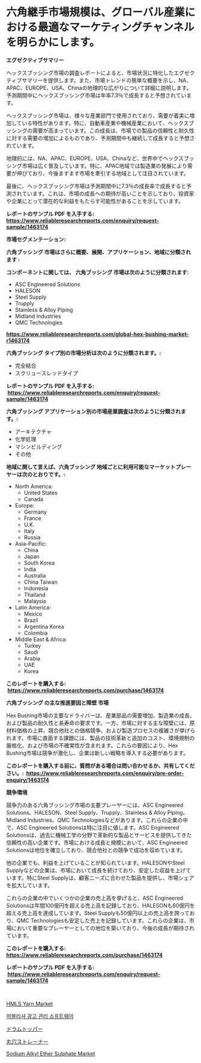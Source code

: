<p><h1>六角継手市場規模は、グローバル産業における最適なマーケティングチャンネルを明らかにします。</h1></p><p><strong>エグゼクティブサマリー</strong></p>
<p><p>ヘックスブッシング市場の調査レポートによると、市場状況に特化したエグゼクティブサマリーを提供します。また、市場トレンドの簡単な概要を示し、NA、APAC、EUROPE、USA、Chinaの地理的な広がりについて詳細に説明します。予測期間中にヘックスブッシング市場は年率7.3％で成長すると予想されています。</p><p>ヘックスブッシング市場は、様々な産業部門で使用されており、需要が着実に増加している特性があります。特に、自動車産業や機械産業において、ヘックスブッシングの需要が高まっています。この成長は、市場での製品の信頼性と耐久性に対する需要の増加によるものであり、予測期間中も継続して成長すると予想されています。</p><p>地理的には、NA、APAC、EUROPE、USA、Chinaなど、世界中でヘックスブッシング市場は広く普及しています。特に、APAC地域では製造業の発展により需要が伸びており、今後ますます市場を牽引する地域として注目されています。</p><p>最後に、ヘックスブッシング市場は予測期間中に7.3％の成長率で成長すると予測されています。これは、市場の成長への期待が高いことを示しており、投資家や企業にとって潜在的な利益をもたらす可能性があることを示しています。</p></p>
<p><strong>レポートのサンプル PDF を入手する: <a href="https://www.reliableresearchreports.com/enquiry/request-sample/1463174">https://www.reliableresearchreports.com/enquiry/request-sample/1463174</a></strong></p>
<p><strong>市場セグメンテーション:</strong></p>
<p><strong> 六角ブッシング 市場はさらに概要、展開、アプリケーション、地域に分類されます :</strong></p>
<p><strong>コンポーネントに関しては、 六角ブッシング 市場は次のように分類されます: &nbsp;</strong></p>
<p><ul><li>ASC Engineered Solutions﻿</li><li>HALESON</li><li>Steel Supply</li><li>Trupply</li><li>Stainless & Alloy Piping</li><li>Midland Industries</li><li>QMC Technologies</li></ul></p>
<p><strong><a href="https://www.reliableresearchreports.com/global-hex-bushing-market-r1463174">https://www.reliableresearchreports.com/global-hex-bushing-market-r1463174</a></strong></p>
<p><strong> 六角ブッシング タイプ別の市場分析は次のように分類されます。:</strong></p>
<p><ul><li>完全結合</li><li>スクリュースレッドタイプ</li></ul></p>
<p><strong>レポートのサンプル PDF を入手する: &nbsp;<a href="https://www.reliableresearchreports.com/enquiry/request-sample/1463174">https://www.reliableresearchreports.com/enquiry/request-sample/1463174</a></strong></p>
<p><strong> 六角ブッシング アプリケーション別の市場産業調査は次のように分類されます。:</strong></p>
<p><ul><li>アーキテクチャ</li><li>化学処理</li><li>マシンビルディング</li><li>その他</li></ul></p>
<p><strong>地域に関して言えば、六角ブッシング 地域ごとに利用可能なマーケットプレーヤーは次のとおりです。:</strong></p>
<p><ul>
    <li>
        North America:
        <ul>
            <li>United States</li>
            <li>Canada</li>
        </ul>
    </li>
    <li>
        Europe:
        <ul>
            <li>Germany</li>
            <li>France</li>
            <li>U.K.</li>
            <li>Italy</li>
            <li>Russia</li>
        </ul>
    </li>
    <li>
        Asia-Pacific:
        <ul>
            <li>China</li>
            <li>Japan</li>
            <li>South Korea</li>
            <li>India</li>
            <li>Australia</li>
            <li>China Taiwan</li>
            <li>Indonesia</li>
            <li>Thailand</li>
            <li>Malaysia</li>
        </ul>
    </li>
    <li>
        Latin America:
        <ul>
            <li>Mexico</li>
            <li>Brazil</li>
            <li>Argentina Korea</li>
            <li>Colombia</li>
        </ul>
    </li>
    <li>
        Middle East & Africa:
        <ul>
            <li>Turkey</li>
            <li>Saudi</li>
            <li>Arabia</li>
            <li>UAE</li>
            <li>Korea</li>
        </ul>
    </li>
    </ul></p>
<p><strong>このレポートを購入する: &nbsp;<a href="https://www.reliableresearchreports.com/purchase/1463174">https://www.reliableresearchreports.com/purchase/1463174</a></strong></p>
<p><strong>六角ブッシング の主な推進要因と障壁 市場</strong></p>
<p><p>Hex Bushing市場の主要なドライバーは、産業部品の需要増加、製造業の成長、および製品の耐久性と長寿命の要求です。一方、市場に対する主な障壁には、原材料価格の上昇、競合他社との価格競争、および製造プロセスの複雑さが挙げられます。市場に直面する課題には、製品の技術革新と追加のコスト、環境規制の厳格化、および市場の不確実性が含まれます。これらの要因により、Hex Bushing市場は競争が激化し、企業は新しい戦略を導入する必要があります。</p></p>
<p><strong>このレポートを購入する前に、質問がある場合は問い合わせるか、共有してください。:&nbsp; <a href="https://www.reliableresearchreports.com/enquiry/pre-order-enquiry/1463174">https://www.reliableresearchreports.com/enquiry/pre-order-enquiry/1463174</a></strong></p>
<p><strong>競争環境</strong></p>
<p><p>競争力のある六角ブッシング市場の主要プレーヤーには、ASC Engineered Solutions、HALESON、Steel Supply、Trupply、Stainless & Alloy Piping、Midland Industries、QMC Technologiesなどがあります。これらの企業の中で、ASC Engineered Solutionsは特に注目に値します。ASC Engineered Solutionsは、過去に機械工学の分野で革新的な製品とサービスを提供してきた信頼性の高い企業です。市場における成長と規模において、ASC Engineered Solutionsは地位を確立しており、競合他社との競争で成功を収めています。</p><p>他の企業でも、利益を上げていることが知られています。HALESONやSteel Supplyなどの企業は、市場において成長を続けており、安定した収益を上げています。特にSteel Supplyは、顧客ニーズに合わせた製品を提供し、市場シェアを拡大しています。</p><p>これらの企業の中でいくつかの企業の売上高を挙げると、ASC Engineered Solutionsは年間100億円を超える売上高を記録しており、HALESONも60億円を超える売上高を達成しています。Steel Supplyも50億円以上の売上高を誇っており、QMC Technologiesも安定した売上を記録しています。これらの企業は、市場において重要なプレーヤーとしての地位を築いており、今後の成長が期待されています。</p></p>
<p><strong>このレポートを購入する: &nbsp; <a href="https://www.reliableresearchreports.com/purchase/1463174">https://www.reliableresearchreports.com/purchase/1463174</a></strong></p>
<p><strong>レポートのサンプル PDF を入手する: &nbsp;<a href="https://www.reliableresearchreports.com/enquiry/request-sample/1463174">https://www.reliableresearchreports.com/enquiry/request-sample/1463174</a></strong><strong></strong></p>
<p>&nbsp;</p>
<p><p><a href="https://www.linkedin.com/pulse/hmls-yarn-market-provides-comprehensive-analysis-including-h0qjf?trackingId=CNQ8CinC83V0ubWFPqx3eQ%3D%3D">HMLS Yarn Market</a></p><p><a href="https://medium.com/@dulcewisozk/%EC%B6%9C%ED%8C%90%EC%82%AC-%EA%B4%91%EA%B3%A0-%EA%B4%80%EB%A6%AC-%EC%86%8C%ED%94%84%ED%8A%B8%EC%9B%A8%EC%96%B4-%EC%8B%9C%EC%9E%A5-2031%EB%85%84%EA%B9%8C%EC%A7%80%EC%9D%98-%ED%8A%B8%EB%A0%8C%EB%93%9C-%EC%98%88%EC%B8%A1-%EB%B0%8F-%EA%B2%BD%EC%9F%81-%EB%B6%84%EC%84%9D-bea1601bd675">퍼블리셔 광고 관리 소프트웨어</a></p><p><a href="https://github.com/ReganWisoky2023/Market-Research-Report-List-1/blob/main/685602930891.md">ドラムトッパー</a></p><p><a href="https://github.com/cbigkbh02719/Market-Research-Report-List-1/blob/main/785027230892.md">丸穴ストレーナー</a></p><p><a href="https://www.linkedin.com/pulse/sodium-alkyl-ether-sulphate-market-share-amp-new-trends-analysis-mr2nf?trackingId=EW9ezvFlZihJvri6c6Er0A%3D%3D">Sodium Alkyl Ether Sulphate Market</a></p></p>